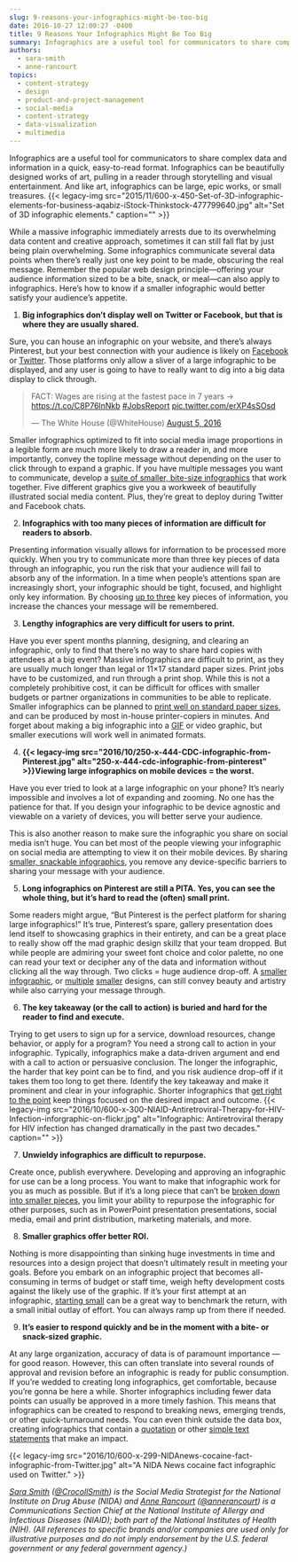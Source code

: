 ```yaml
---
slug: 9-reasons-your-infographics-might-be-too-big
date: 2016-10-27 12:00:27 -0400
title: 9 Reasons Your Infographics Might Be Too Big
summary: Infographics are a useful tool for communicators to share complex data and information in a quick, easy-to-read format. Infographics can be beautifully designed works of art, pulling in a reader through storytelling and visual entertainment. And like art, infographics can be large, epic works, or small treasures. While a massive infographic immediately arrests due to
authors:
  - sara-smith
  - anne-rancourt
topics:
  - content-strategy
  - design
  - product-and-project-management
  - social-media
  - content-strategy
  - data-visualization
  - multimedia
---
```


Infographics are a useful tool for communicators to share complex data and information in a quick, easy-to-read format. Infographics can be beautifully designed works of art, pulling in a reader through storytelling and visual entertainment. And like art, infographics can be large, epic works, or small treasures. {{< legacy-img src="2015/11/600-x-450-Set-of-3D-infographic-elements-for-business-aqabiz-iStock-Thinkstock-477799640.jpg" alt="Set of 3D infographic elements." caption="" >}} 

While a massive infographic immediately arrests due to its overwhelming data content and creative approach, sometimes it can still fall flat by just being plain overwhelming. Some infographics communicate several data points when there’s really just one key point to be made, obscuring the real message. Remember the popular web design principle—offering your audience information sized to be a bite, snack, or meal—can also apply to infographics. Here’s how to know if a smaller infographic would better satisfy your audience’s appetite.

  1. **Big infographics don’t display well on Twitter or Facebook, but that is where they are usually shared.**

Sure, you can house an infographic on your website, and there’s always Pinterest, but your best connection with your audience is likely on [Facebook](https://www.facebook.com/ajplusenglish/photos/a.409210322553814.1073741828.407570359384477/502960276512151/) or [Twitter](https://twitter.com/WhiteHouse/status/761596821701529601). Those platforms only allow a sliver of a large infographic to be displayed, and any user is going to have to really want to dig into a big data display to click through.

<blockquote class="twitter-tweet" data-width="500">
  <p lang="en">
    FACT: Wages are rising at the fastest pace in 7 years → <a href="https://t.co/C8P76lnNkb">https://t.co/C8P76lnNkb</a> <a href="https://twitter.com/hashtag/JobsReport?src=hash">#JobsReport</a> <a href="https://t.co/erXP4sSOsd">pic.twitter.com/erXP4sSOsd</a>
  </p>
  
  <p>
    &mdash; The White House (@WhiteHouse) <a href="https://twitter.com/WhiteHouse/status/761596821701529601">August 5, 2016</a>
  </p>
</blockquote>



Smaller infographics optimized to fit into social media image proportions in a legible form are much more likely to draw a reader in, and more importantly, convey the topline message without depending on the user to click through to expand a graphic. If you have multiple messages you want to communicate, develop a [suite of smaller, bite-size infographics](http://www.nhlbi.nih.gov/health/educational/hearttruth/materials/infographics.htm) that work together. Five different graphics give you a workweek of beautifully illustrated social media content. Plus, they’re great to deploy during Twitter and Facebook chats.

<ol start="2">
  <li>
    <b>Infographics with too many pieces of information are difficult for readers to absorb.</b>
  </li>
</ol>

Presenting information visually allows for information to be processed more quickly. When you try to communicate more than three key pieces of data through an infographic, you run the risk that your audience will fail to absorb any of the information. In a time when people’s attentions span are increasingly short, your infographic should be tight, focused, and highlight only key information. By choosing [up to three](https://www.flickr.com/photos/niaid/27423001115/) key pieces of information, you increase the chances your message will be remembered.

<ol start="3">
  <li>
    <b>Lengthy infographics are very difficult for users to print.</b>
  </li>
</ol>

Have you ever spent months planning, designing, and clearing an infographic, only to find that there’s no way to share hard copies with attendees at a big event? Massive infographics are difficult to print, as they are usually much longer than legal or 11&#215;17 standard paper sizes. Print jobs have to be customized, and run through a print shop. While this is not a completely prohibitive cost, it can be difficult for offices with smaller budgets or partner organizations in communities to be able to replicate. Smaller infographics can be planned to [print well on standard paper sizes](http://www.littletinypieces.co.uk/blog/2015/9/22/the-ultimate-guide-to-hashtags), and can be produced by most in-house printer-copiers in minutes. And forget about making a big infographic into a [GIF](https://twitter.com/WhiteHouse/status/761307597198790657) or video graphic, but smaller executions will work well in animated formats.

<ol start="4">
  <li>
    <b>{{< legacy-img src="2016/10/250-x-444-CDC-infographic-from-Pinterest.jpg" alt="250-x-444-cdc-infographic-from-pinterest" >}}Viewing large infographics on mobile devices = the worst.</b>
  </li>
</ol>

Have you ever tried to look at a large infographic on your phone? It’s nearly impossible and involves a lot of expanding and zooming. No one has the patience for that. If you design your infographic to be device agnostic and viewable on a variety of devices, you will better serve your audience.

This is also another reason to make sure the infographic you share on social media isn’t huge. You can bet most of the people viewing your infographic on social media are attempting to view it on their mobile devices. By sharing [smaller, snackable infographics](https://www.pinterest.com/pin/290763719662575323/), you remove any device-specific barriers to sharing your message with your audience.

<ol start="5">
  <li>
    <b> Long infographics on Pinterest are still a PITA. Yes, you can see the whole thing, but it’s hard to read the (often) small print.</b>
  </li>
</ol>

Some readers might argue, “But Pinterest is the perfect platform for sharing large infographics!” It’s true, Pinterest’s spare, gallery presentation does lend itself to showcasing graphics in their entirety, and can be a great place to really show off the mad graphic design skillz that your team dropped. But while people are admiring your sweet font choice and color palette, no one can read your text or decipher any of the data and information without clicking all the way through. Two clicks = huge audience drop-off. A [smaller infographic](https://www.pinterest.com/pin/290763719666678361/), or [multiple](https://www.flickr.com/photos/niaid/24820368494/) [smaller](https://www.flickr.com/photos/niaid/25332735282/in/photostream/) designs, can still convey beauty and artistry while also carrying your message through.

<ol start="6">
  <li>
    <b>The key takeaway (or the call to action) is buried and hard for the reader to find and execute.</b>
  </li>
</ol>

Trying to get users to sign up for a service, download resources, change behavior, or apply for a program? You need a strong call to action in your infographic. Typically, infographics make a data-driven argument and end with a call to action or persuasive conclusion. The longer the infographic, the harder that key point can be to find, and you risk audience drop-off if it takes them too long to get there. Identify the key takeaway and make it prominent and clear in your infographic. Shorter infographics that [get right to the point](https://www.flickr.com/photos/niaid/27423001115/) keep things focused on the desired impact and outcome. {{< legacy-img src="2016/10/600-x-300-NIAID-Antiretroviral-Therapy-for-HIV-Infection-inforgraphic-on-flickr.jpg" alt="Infographic: Antiretroviral therapy for HIV infection has changed dramatically in the past two decades." caption="" >}} 

<ol start="7">
  <li>
    <b>Unwieldy infographics are difficult to repurpose.</b>
  </li>
</ol>

Create once, publish everywhere. Developing and approving an infographic for use can be a long process. You want to make that infographic work for you as much as possible. But if it’s a long piece that can’t be [broken down into smaller pieces](https://nccih.nih.gov/news/multimedia/infographics/yoga), you limit your ability to repurpose the infographic for other purposes, such as in PowerPoint presentation presentations, social media, email and print distribution, marketing materials, and more.

<ol start="8">
  <li>
    <b> Smaller graphics offer better ROI.</b>
  </li>
</ol>

Nothing is more disappointing than sinking huge investments in time and resources into a design project that doesn’t ultimately result in meeting your goals. Before you embark on an infographic project that becomes all-consuming in terms of budget or staff time, weigh hefty development costs against the likely use of the graphic. If it’s your first attempt at an infographic, [starting small](https://www.pinterest.com/pin/290763719664838893/) can be a great way to benchmark the return, with a small initial outlay of effort. You can always ramp up from there if needed.

<ol start="9">
  <li>
    <b> It’s easier to respond quickly and be in the moment with a bite- or snack-sized graphic.</b>
  </li>
</ol>

At any large organization, accuracy of data is of paramount importance &#8212; for good reason. However, this can often translate into several rounds of approval and revision before an infographic is ready for public consumption. If you’re wedded to creating long infographics, get comfortable, because you’re gonna be here a while. Shorter infographics including fewer data points can usually be approved in a more timely fashion. This means that infographics can be created to respond to breaking news, emerging trends, or other quick-turnaround needs. You can even think outside the data box, creating infographics that contain a [quotation](https://www.flickr.com/photos/niaid/26998500732/) or other [simple text statements](https://twitter.com/NIDAnews/status/738828941444689921) that make an impact.

{{< legacy-img src="2016/10/600-x-299-NIDAnews-cocaine-fact-infographic-from-Twitter.jpg" alt="A NIDA News cocaine fact infographic used on Twitter." >}}

 

[_Sara Smith_](https://www.linkedin.com/in/saramariecrocoll) _([@CrocollSmith](https://twitter.com/CrocollSmith)) is the Social Media Strategist for the National Institute on Drug Abuse (NIDA) and_ [_Anne Rancourt_](https://www.linkedin.com/in/annerancourt) _([@annerancourt](https://twitter.com/AnneRancourt)) is a Communications Section Chief at the National Institute of Allergy and Infectious Diseases (NIAID); both part of the National Institutes of Health (NIH)._
_(All references to specific brands and/or companies are used only for illustrative purposes and do not imply endorsement by the U.S. federal government or any federal government agency.)_